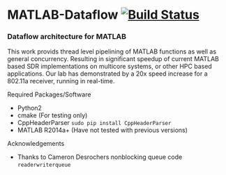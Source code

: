 # MATLAB-Dataflow [![Build Status](https://travis-ci.org/travisfcollins/MATLAB-Dataflow.svg?branch=new_queuing)](https://travis-ci.org/travisfcollins/MATLAB-Dataflow)  

### Dataflow architecture for MATLAB  

This work provids thread level pipelining of MATLAB functions as well as general concurrency.  Resulting in significant speedup of current MATLAB based SDR implementations on multicore systems, or other HPC based applications.  Our lab has demonstrated by a 20x speed increase for a 802.11a receiver, running in real-time.

Required Packages/Software  
 - Python2
 - cmake (For testing only)
 - CppHeaderParser `sudo pip install CppHeaderParser`
 - MATLAB R2014a+ (Have not tested with previous versions)

 Acknowledgements  
 - Thanks to Cameron Desrochers nonblocking queue code `readerwriterqueue`  
